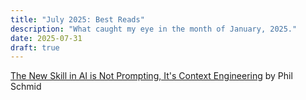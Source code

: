 ```yaml
---
title: "July 2025: Best Reads"
description: "What caught my eye in the month of January, 2025."
date: 2025-07-31
draft: true
---
```

[The New Skill in AI is Not Prompting, It's Context Engineering](https://www.philschmid.de/context-engineering) by Phil Schmid
